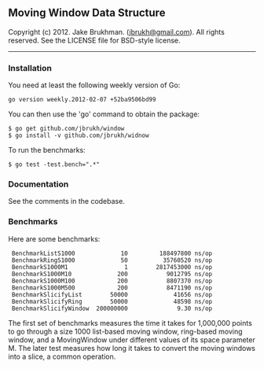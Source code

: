 ## Moving Window Data Structure

Copyright (c) 2012. Jake Brukhman. (jbrukh@gmail.com).
All rights reserved.  See the LICENSE file for BSD-style
license.

------------

### Installation

You need at least the following weekly version of Go:

    go version weekly.2012-02-07 +52ba9506bd99

You can then use the 'go' command to obtain the package:

    $ go get github.com/jbrukh/window
    $ go install -v github.com/jbrukh/widnow

To run the benchmarks:

    $ go test -test.bench=".*"

### Documentation

See the comments in the codebase.

### Benchmarks

Here are some benchmarks:

     BenchmarkListS1000             10         188497800 ns/op
     BenchmarkRingS1000             50          35760520 ns/op
     BenchmarkS1000M1                1        2817453000 ns/op
     BenchmarkS1000M10             200           9012795 ns/op
     BenchmarkS1000M100            200           8807370 ns/op
     BenchmarkS1000M500            200           8471190 ns/op
     BenchmarkSlicifyList        50000             41656 ns/op
     BenchmarkSlicifyRing        50000             48598 ns/op
     BenchmarkSlicifyWindow  200000000              9.30 ns/op

The first set of benchmarks measures the time it takes for 1,000,000 points to go through a size 1000 list-based moving window, ring-based moving window, and a MovingWindow under different values of its space parameter M. The later test measures how long it takes to convert the moving windows into a slice, a common operation.
